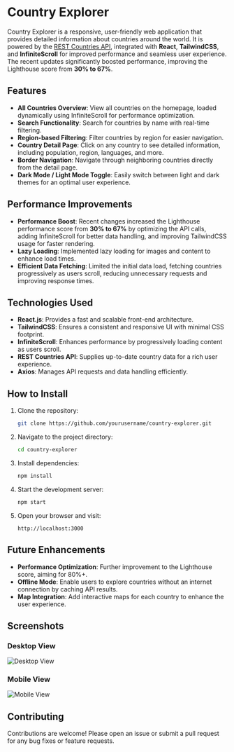

# Country Explorer

Country Explorer is a responsive, user-friendly web application that provides detailed information about countries around the world. It is powered by the [REST Countries API](https://restcountries.com), integrated with **React**, **TailwindCSS**, and **InfiniteScroll** for improved performance and seamless user experience. The recent updates significantly boosted performance, improving the Lighthouse score from **30% to 67%**.

## Features

- **All Countries Overview**: View all countries on the homepage, loaded dynamically using InfiniteScroll for performance optimization.
- **Search Functionality**: Search for countries by name with real-time filtering.
- **Region-based Filtering**: Filter countries by region for easier navigation.
- **Country Detail Page**: Click on any country to see detailed information, including population, region, languages, and more.
- **Border Navigation**: Navigate through neighboring countries directly from the detail page.
- **Dark Mode / Light Mode Toggle**: Easily switch between light and dark themes for an optimal user experience.

## Performance Improvements

- **Performance Boost**: Recent changes increased the Lighthouse performance score from **30% to 67%** by optimizing the API calls, adding InfiniteScroll for better data handling, and improving TailwindCSS usage for faster rendering.
- **Lazy Loading**: Implemented lazy loading for images and content to enhance load times.
- **Efficient Data Fetching**: Limited the initial data load, fetching countries progressively as users scroll, reducing unnecessary requests and improving response times.

## Technologies Used

- **React.js**: Provides a fast and scalable front-end architecture.
- **TailwindCSS**: Ensures a consistent and responsive UI with minimal CSS footprint.
- **InfiniteScroll**: Enhances performance by progressively loading content as users scroll.
- **REST Countries API**: Supplies up-to-date country data for a rich user experience.
- **Axios**: Manages API requests and data handling efficiently.

## How to Install

1. Clone the repository:

   ```bash
   git clone https://github.com/yourusername/country-explorer.git
   ```

2. Navigate to the project directory:

   ```bash
   cd country-explorer
   ```

3. Install dependencies:

   ```bash
   npm install
   ```

4. Start the development server:

   ```bash
   npm start
   ```

5. Open your browser and visit:

   ```
   http://localhost:3000
   ```

## Future Enhancements

- **Performance Optimization**: Further improvement to the Lighthouse score, aiming for 80%+.
- **Offline Mode**: Enable users to explore countries without an internet connection by caching API results.
- **Map Integration**: Add interactive maps for each country to enhance the user experience.

## Screenshots

### Desktop View
![Desktop View](./screenshot/desktop.png)

### Mobile View
![Mobile View](./screenshot/mobile.png)

## Contributing

Contributions are welcome! Please open an issue or submit a pull request for any bug fixes or feature requests.


